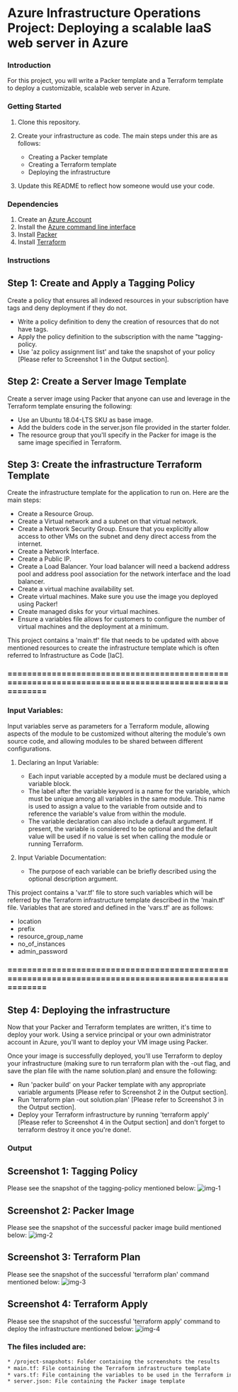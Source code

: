 # Azure Infrastructure Operations Project: Deploying a scalable IaaS web server in Azure

### Introduction
For this project, you will write a Packer template and a Terraform template to deploy a customizable, scalable web server in Azure.

### Getting Started
1. Clone this repository.

2. Create your infrastructure as code.
The main steps under this are as follows:
    * Creating a Packer template
    * Creating a Terraform template
    * Deploying the infrastructure

3. Update this README to reflect how someone would use your code.

### Dependencies
1. Create an [Azure Account](https://portal.azure.com) 
2. Install the [Azure command line interface](https://docs.microsoft.com/en-us/cli/azure/install-azure-cli?view=azure-cli-latest)
3. Install [Packer](https://www.packer.io/downloads)
4. Install [Terraform](https://www.terraform.io/downloads.html)

### Instructions

## Step 1: Create and Apply a Tagging Policy
Create a policy that ensures all indexed resources in your subscription have tags and deny deployment if they do not.
* Write a policy definition to deny the creation of resources that do not have tags.
* Apply the policy definition to the subscription with the name "tagging-policy.
* Use 'az policy assignment list' and take the snapshot of your policy [Please refer to Screenshot 1 in the Output section].

## Step 2: Create a Server Image Template
Create a server image using Packer that anyone can use and leverage in the Terraform template ensuring the following:
* Use an Ubuntu 18.04-LTS SKU as base image.
* Add the bulders code in the server.json file provided in the starter folder.
* The resource group that you'll specify in the Packer for image is the same image specified in Terraform.

## Step 3: Create the infrastructure Terraform Template
Create the infrastructure template for the application to run on. Here are the main steps:
* Create a Resource Group.
* Create a Virtual network and a subnet on that virtual network.
* Create a Network Security Group. Ensure that you explicitly allow access to other VMs on the subnet and deny direct access from the internet.
* Create a Network Interface.
* Create a Public IP.
* Create a Load Balancer. Your load balancer will need a backend address pool and address pool association for the network interface and the load balancer.
* Create a virtual machine availability set.
* Create virtual machines. Make sure you use the image you deployed using Packer!
* Create managed disks for your virtual machines.
* Ensure a variables file allows for customers to configure the number of virtual machines and the deployment at a minimum.

This project contains a 'main.tf' file that needs to be updated with above mentioned resources to create the infrastructure template which is often referred to Infrastructure as Code [IaC].

### ==================================================================================================

### Input Variables:
Input variables serve as parameters for a Terraform module, allowing aspects of the module to be customized without altering the module's own source code, and allowing modules to be shared between different configurations.

1. Declaring an Input Variable:
    * Each input variable accepted by a module must be declared using a variable block. 
    * The label after the variable keyword is a name for the variable, which must be unique among all variables in the same module. This name is used to assign a value to the variable from outside and to reference the variable's value from within the module.
    * The variable declaration can also include a default argument. If present, the variable is considered to be optional and the default value will be used if no value is set when calling the module or running Terraform.

2. Input Variable Documentation:
    * The purpose of each variable can be briefly described using the optional description argument.

This project contains a 'var.tf' file to store such variables which will be referred by the Terraform infrastructure template described in the 'main.tf' file.
Variables that are stored and defined in the 'vars.tf' are as follows:
* location
* prefix
* resource_group_name
* no_of_instances
* admin_password

### ==================================================================================================

## Step 4: Deploying the infrastructure
Now that your Packer and Terraform templates are written, it's time to deploy your work. Using a service principal or your own administrator account in Azure, you'll want to deploy your VM image using Packer.

Once your image is successfully deployed, you'll use Terraform to deploy your infrastructure (making sure to run terraform plan with the -out flag, and save the plan file with the name solution.plan) and ensure the following:
* Run 'packer build' on your Packer template with any appropriate variable arguments [Please refer to Screenshot 2 in the Output section].
* Run 'terraform plan -out solution.plan' [Please refer to Screenshot 3 in the Output section].
* Deploy your Terraform infrastructure by running 'terraform apply' [Please refer to Screenshot 4 in the Output section] and don't forget to terraform destroy it once you're done!.


### Output
## Screenshot 1: Tagging Policy
Please see the snapshot of the tagging-policy mentioned below:
![img-1](project-snapshots/tagging-policy-capture.png)

## Screenshot 2: Packer Image
Please see the snapshot of the successful packer image build mentioned below:
![img-2](project-snapshots/packer-build-capture.JPG)

## Screenshot 3: Terraform Plan
Please see the snapshot of the successful 'terraform plan' command mentioned below:
![img-3](project-snapshots/terraform-plan-capture.JPG)

## Screenshot 4: Terraform Apply
Please see the snapshot of the successful 'terraform apply' command to deploy the infrastructure mentioned below:
![img-4](project-snapshots/terraform-apply-capture.JPG)


### The files included are:
```sh
* /project-snapshots: Folder containing the screenshots the results
* main.tf: File containing the Terraform infrastructure template
* vars.tf: File containing the variables to be used in the Terraform infrastructure template
* server.json: File containing the Packer image template
```
